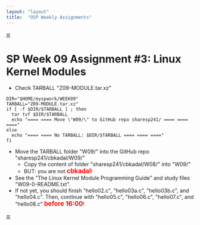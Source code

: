 ```yaml
---
layout: "layout"
title:  "OSP Weekly Assignments"
---
```


[&#x213C;](#idxXXX)<br id="idx000">
# SP Week 09 Assignment #3: Linux Kernel Modules
* Check TARBALL "Z09-MODULE.tar.xz"

```
DIR="$HOME/myspwork/WEEK09"
TARBALL="Z09-MODULE.tar.xz"
if [ -f $DIR/$TARBALL ] ; then
  tar tvf $DIR/$TARBALL
  echo "==== ==== Move \"W09/\" to GitHub repo sharesp241/ ==== ==== ===="
else
  echo "==== ==== No TARBALL: $DIR/$TARBALL ==== ==== ===="
fi

```

* Move the TARBALL folder "W09/" into the GitHub repo "sharesp241/cbkadal/W09/"
  * Copy the content of folder "sharesp241/cbkadal/W08/" into "W09/"
  * BUT: you are not <span style="color:red; font-weight:bold; font-size:larger;">cbkadal</span>!
* See the "The Linux Kernel Module Programming Guide" and study files "W09-0-README.txt".
* If not yet, you should finish "hello02.c", "hello03a.c", "hello03b.c", and "hello04.c". Then, continue with
  "hello05.c", "hello06.c", "hello07.c", and "hello08.c"
  <span style="color:red; font-weight:bold; font-size:larger;">before 16:00</span>!

[&#x213C;](#)<br id="idxXXX"><br>

